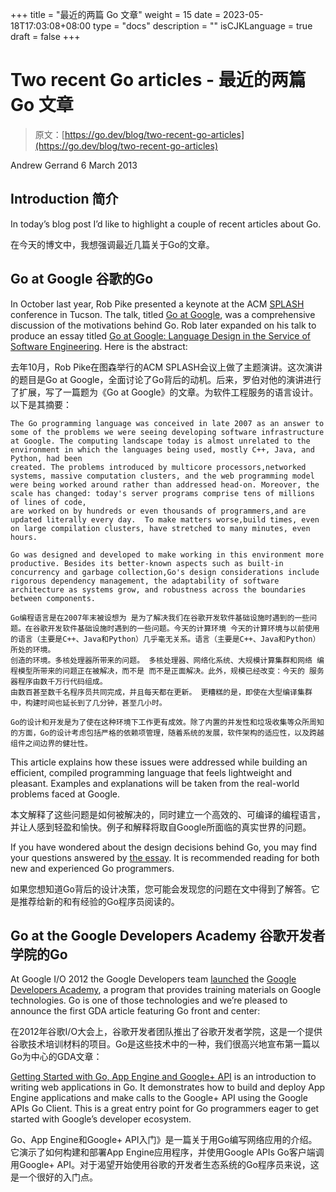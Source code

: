 +++
title = "最近的两篇 Go 文章"
weight = 15
date = 2023-05-18T17:03:08+08:00
type = "docs"
description = ""
isCJKLanguage = true
draft = false
+++

# Two recent Go articles - 最近的两篇 Go 文章

> 原文：[https://go.dev/blog/two-recent-go-articles](https://go.dev/blog/two-recent-go-articles)

Andrew Gerrand
6 March 2013

## Introduction 简介

In today’s blog post I’d like to highlight a couple of recent articles about Go.

在今天的博文中，我想强调最近几篇关于Go的文章。

## Go at Google 谷歌的Go

In October last year, Rob Pike presented a keynote at the ACM [SPLASH](http://splashcon.org/2012/) conference in Tucson. The talk, titled [Go at Google](https://go.dev/talks/2012/splash.slide), was a comprehensive discussion of the motivations behind Go. Rob later expanded on his talk to produce an essay titled [Go at Google: Language Design in the Service of Software Engineering](http://go.dev/talks/2012/splash.article). Here is the abstract:

去年10月，Rob Pike在图森举行的ACM SPLASH会议上做了主题演讲。这次演讲的题目是Go at Google，全面讨论了Go背后的动机。后来，罗伯对他的演讲进行了扩展，写了一篇题为《Go at Google》的文章。为软件工程服务的语言设计。以下是其摘要：

```
The Go programming language was conceived in late 2007 as an answer to some of the problems we were seeing developing software infrastructure at Google. The computing landscape today is almost unrelated to the environment in which the languages being used, mostly C++, Java, and Python, had been
created. The problems introduced by multicore processors,networked systems, massive computation clusters, and the web programming model were being worked around rather than addressed head-on. Moreover, the scale has changed: today's server programs comprise tens of millions of lines of code,
are worked on by hundreds or even thousands of programmers,and are updated literally every day.  To make matters worse,build times, even on large compilation clusters, have stretched to many minutes, even hours.

Go was designed and developed to make working in this environment more productive. Besides its better-known aspects such as built-in concurrency and garbage collection,Go's design considerations include rigorous dependency management, the adaptability of software architecture as systems grow, and robustness across the boundaries between components.

Go编程语言是在2007年末被设想为 是为了解决我们在谷歌开发软件基础设施时遇到的一些问题。在谷歌开发软件基础设施时遇到的一些问题。今天的计算环境 今天的计算环境与以前使用的语言（主要是C++、Java和Python）几乎毫无关系。语言（主要是C++、Java和Python）所处的环境。
创造的环境。多核处理器所带来的问题。 多核处理器、网络化系统、大规模计算集群和网络 编程模型所带来的问题正在被解决，而不是 而不是正面解决。此外，规模已经改变：今天的 服务器程序由数千万行代码组成。
由数百甚至数千名程序员共同完成，并且每天都在更新。 更糟糕的是，即使在大型编译集群中，构建时间也延长到了几分钟，甚至几小时。

Go的设计和开发是为了使在这种环境下工作更有成效。除了内置的并发性和垃圾收集等众所周知的方面，Go的设计考虑包括严格的依赖项管理，随着系统的发展，软件架构的适应性，以及跨越组件之间边界的健壮性。
```

This article explains how these issues were addressed while building an efficient, compiled programming language that feels lightweight and pleasant. Examples and explanations will be taken from the real-world problems faced at Google.

本文解释了这些问题是如何被解决的，同时建立一个高效的、可编译的编程语言，并让人感到轻盈和愉快。例子和解释将取自Google所面临的真实世界的问题。

If you have wondered about the design decisions behind Go, you may find your questions answered by [the essay](https://go.dev/talks/2012/splash.article). It is recommended reading for both new and experienced Go programmers.

如果您想知道Go背后的设计决策，您可能会发现您的问题在文中得到了解答。它是推荐给新的和有经验的Go程序员阅读的。

## Go at the Google Developers Academy 谷歌开发者学院的Go

At Google I/O 2012 the Google Developers team [launched](http://googledevelopers.blogspot.com.au/2012/06/google-launches-new-developer-education.html) the [Google Developers Academy](https://developers.google.com/academy/), a program that provides training materials on Google technologies. Go is one of those technologies and we’re pleased to announce the first GDA article featuring Go front and center:

在2012年谷歌I/O大会上，谷歌开发者团队推出了谷歌开发者学院，这是一个提供谷歌技术培训材料的项目。Go是这些技术中的一种，我们很高兴地宣布第一篇以Go为中心的GDA文章：

[Getting Started with Go, App Engine and Google+ API](https://developers.google.com/appengine/training/go-plus-appengine/) is an introduction to writing web applications in Go. It demonstrates how to build and deploy App Engine applications and make calls to the Google+ API using the Google APIs Go Client. This is a great entry point for Go programmers eager to get started with Google’s developer ecosystem.

Go、App Engine和Google+ API入门》是一篇关于用Go编写网络应用的介绍。它演示了如何构建和部署App Engine应用程序，并使用Google APIs Go客户端调用Google+ API。对于渴望开始使用谷歌的开发者生态系统的Go程序员来说，这是一个很好的入门点。
